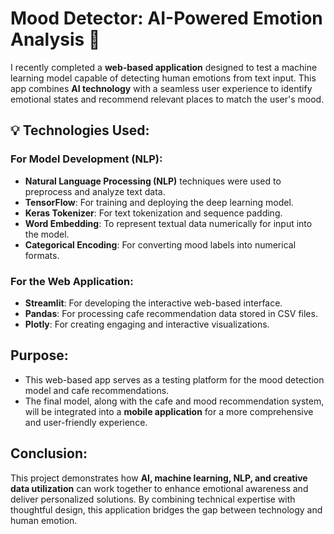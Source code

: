 #  Mood Detector: AI-Powered Emotion Analysis 🧠

I recently completed a **web-based application** designed to test a machine learning model capable of detecting human emotions from text input. This app combines **AI technology** with a seamless user experience to identify emotional states and recommend relevant places to match the user's mood.

## 💡 Technologies Used:

### **For Model Development (NLP):**
- **Natural Language Processing (NLP)** techniques were used to preprocess and analyze text data.
- **TensorFlow**: For training and deploying the deep learning model.
- **Keras Tokenizer**: For text tokenization and sequence padding.
- **Word Embedding**: To represent textual data numerically for input into the model.
- **Categorical Encoding**: For converting mood labels into numerical formats.

### **For the Web Application:**
- **Streamlit**: For developing the interactive web-based interface.
- **Pandas**: For processing cafe recommendation data stored in CSV files.
- **Plotly**: For creating engaging and interactive visualizations.

## Purpose:

- This web-based app serves as a testing platform for the mood detection model and cafe recommendations.
- The final model, along with the cafe and mood recommendation system, will be integrated into a **mobile application** for a more comprehensive and user-friendly experience.

## Conclusion:

This project demonstrates how **AI, machine learning, NLP, and creative data utilization** can work together to enhance emotional awareness and deliver personalized solutions. By combining technical expertise with thoughtful design, this application bridges the gap between technology and human emotion.
